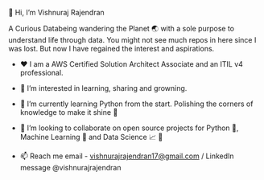 👋 Hi, I’m Vishnuraj Rajendran

A Curious Databeing wandering the Planet :earth_asia: with a sole purpose to understand life through data. You might not see much repos in here since I was lost. But now I have regained the interest and aspirations. 

- :hearts: I am a AWS Certified Solution Architect Associate and an ITIL v4 professional.

- 👀 I’m interested in learning, sharing and growning. 

- 🌱 I’m currently learning Python from the start. Polishing the corners of knowledge to make it shine :gem:

- 💞️ I’m looking to collaborate on open source projects for Python :snake:, Machine Learning :robot: and Data Science :chart_with_upwards_trend: :microscope:

- 📫 Reach me email - vishnurajrajendran17@gmail.com / LinkedIn message @vishnurajrajendran

<!---
i-vishnuraj/i-vishnuraj is a ✨ special ✨ repository because its `README.md` (this file) appears on your GitHub profile.
You can click the Preview link to take a look at your changes.
--->
